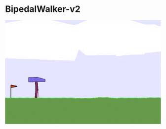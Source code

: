 # BipedalWalker-v2

![A3C LSTM playing BipedalWalker-v2](https://github.com/ksajan/BipedalWalker-v2/blob/master/demo/BipedalWalker.gif)
